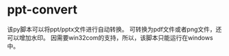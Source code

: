 # ppt-convert
该py脚本可以将ppt/pptx文件进行自动转换。
可转换为pdf文件或者png文件，还可以增加水印。
因需要win32com的支持，所以，该脚本只能运行在windows中。
